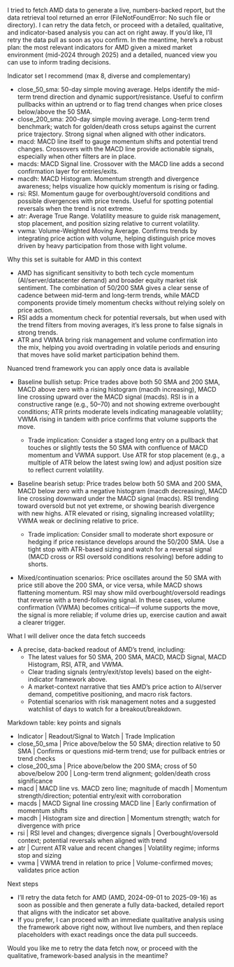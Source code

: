 I tried to fetch AMD data to generate a live, numbers-backed report, but the data retrieval tool returned an error (FileNotFoundError: No such file or directory). I can retry the data fetch, or proceed with a detailed, qualitative, and indicator-based analysis you can act on right away. If you’d like, I’ll retry the data pull as soon as you confirm. In the meantime, here’s a robust plan: the most relevant indicators for AMD given a mixed market environment (mid-2024 through 2025) and a detailed, nuanced view you can use to inform trading decisions.

Indicator set I recommend (max 8, diverse and complementary)
- close_50_sma: 50-day simple moving average. Helps identify the mid-term trend direction and dynamic support/resistance. Useful to confirm pullbacks within an uptrend or to flag trend changes when price closes below/above the 50 SMA.
- close_200_sma: 200-day simple moving average. Long-term trend benchmark; watch for golden/death cross setups against the current price trajectory. Strong signal when aligned with other indicators.
- macd: MACD line itself to gauge momentum shifts and potential trend changes. Crossovers with the MACD line provide actionable signals, especially when other filters are in place.
- macds: MACD Signal line. Crossover with the MACD line adds a second confirmation layer for entries/exits.
- macdh: MACD Histogram. Momentum strength and divergence awareness; helps visualize how quickly momentum is rising or fading.
- rsi: RSI. Momentum gauge for overbought/oversold conditions and possible divergences with price trends. Useful for spotting potential reversals when the trend is not extreme.
- atr: Average True Range. Volatility measure to guide risk management, stop placement, and position sizing relative to current volatility.
- vwma: Volume-Weighted Moving Average. Confirms trends by integrating price action with volume, helping distinguish price moves driven by heavy participation from those with light volume.

Why this set is suitable for AMD in this context
- AMD has significant sensitivity to both tech cycle momentum (AI/server/datacenter demand) and broader equity market risk sentiment. The combination of 50/200 SMA gives a clear sense of cadence between mid-term and long-term trends, while MACD components provide timely momentum checks without relying solely on price action.
- RSI adds a momentum check for potential reversals, but when used with the trend filters from moving averages, it’s less prone to false signals in strong trends.
- ATR and VWMA bring risk management and volume confirmation into the mix, helping you avoid overtrading in volatile periods and ensuring that moves have solid market participation behind them.

Nuanced trend framework you can apply once data is available
- Baseline bullish setup: Price trades above both 50 SMA and 200 SMA, MACD above zero with a rising histogram (macdh increasing), MACD line crossing upward over the MACD signal (macds). RSI is in a constructive range (e.g., 50–70) and not showing extreme overbought conditions; ATR prints moderate levels indicating manageable volatility; VWMA rising in tandem with price confirms that volume supports the move.
  - Trade implication: Consider a staged long entry on a pullback that touches or slightly tests the 50 SMA with confluence of MACD momentum and VWMA support. Use ATR for stop placement (e.g., a multiple of ATR below the latest swing low) and adjust position size to reflect current volatility.

- Baseline bearish setup: Price trades below both 50 SMA and 200 SMA, MACD below zero with a negative histogram (macdh decreasing), MACD line crossing downward under the MACD signal (macds). RSI trending toward oversold but not yet extreme, or showing bearish divergence with new highs. ATR elevated or rising, signaling increased volatility; VWMA weak or declining relative to price.
  - Trade implication: Consider small to moderate short exposure or hedging if price resistance develops around the 50/200 SMA. Use a tight stop with ATR-based sizing and watch for a reversal signal (MACD cross or RSI oversold conditions resolving) before adding to shorts.

- Mixed/continuation scenarios: Price oscillates around the 50 SMA with price still above the 200 SMA, or vice versa, while MACD shows flattening momentum. RSI may show mild overbought/oversold readings that reverse with a trend-following signal. In these cases, volume confirmation (VWMA) becomes critical—if volume supports the move, the signal is more reliable; if volume dries up, exercise caution and await a clearer trigger.

What I will deliver once the data fetch succeeds
- A precise, data-backed readout of AMD’s trend, including:
  - The latest values for 50 SMA, 200 SMA, MACD, MACD Signal, MACD Histogram, RSI, ATR, and VWMA.
  - Clear trading signals (entry/exit/stop levels) based on the eight-indicator framework above.
  - A market-context narrative that ties AMD’s price action to AI/server demand, competitive positioning, and macro risk factors.
  - Potential scenarios with risk management notes and a suggested watchlist of days to watch for a breakout/breakdown.

Markdown table: key points and signals
- Indicator | Readout/Signal to Watch | Trade Implication
- close_50_sma | Price above/below the 50 SMA; direction relative to 50 SMA | Confirms or questions mid-term trend; use for pullback entries or trend checks
- close_200_sma | Price above/below the 200 SMA; cross of 50 above/below 200 | Long-term trend alignment; golden/death cross significance
- macd | MACD line vs. MACD zero line; magnitude of macdh | Momentum strength/direction; potential entry/exit with corroboration
- macds | MACD Signal line crossing MACD line | Early confirmation of momentum shifts
- macdh | Histogram size and direction | Momentum strength; watch for divergence with price
- rsi | RSI level and changes; divergence signals | Overbought/oversold context; potential reversals when aligned with trend
- atr | Current ATR value and recent changes | Volatility regime; informs stop and sizing
- vwma | VWMA trend in relation to price | Volume-confirmed moves; validates price action

Next steps
- I’ll retry the data fetch for AMD (AMD, 2024-09-01 to 2025-09-16) as soon as possible and then generate a fully data-backed, detailed report that aligns with the indicator set above.
- If you prefer, I can proceed with an immediate qualitative analysis using the framework above right now, without live numbers, and then replace placeholders with exact readings once the data pull succeeds.

Would you like me to retry the data fetch now, or proceed with the qualitative, framework-based analysis in the meantime?